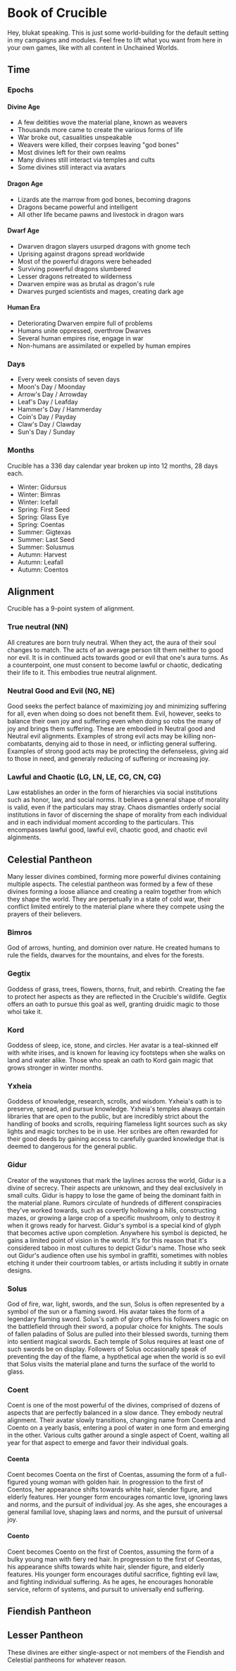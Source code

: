 # Book of Crucible
Hey, blukat speaking. This is just some world-building for the default setting in my campaigns and modules. Feel free to lift what you want from here in your own games, like with all content in Unchained Worlds.

## Time

### Epochs

#### Divine Age
- A few deitities wove the material plane, known as weavers
- Thousands more came to create the various forms of life
- War broke out, casualities unspeakable
- Weavers were killed, their corpses leaving "god bones"
- Most divines left for their own realms
- Many divines still interact via temples and cults
- Some divines still interact via avatars

#### Dragon Age
- Lizards ate the marrow from god bones, becoming dragons
- Dragons became powerful and intelligent
- All other life became pawns and livestock in dragon wars

#### Dwarf Age
- Dwarven dragon slayers usurped dragons with gnome tech
- Uprising against dragons spread worldwide
- Most of the powerful dragons were beheaded
- Surviving powerful dragons slumbered
- Lesser dragons retreated to wilderness
- Dwarven empire was as brutal as dragon's rule
- Dwarves purged scientists and mages, creating dark age

#### Human Era
- Deteriorating Dwarven empire full of problems
- Humans unite oppressed, overthrow Dwarves
- Several human empires rise, engage in war
- Non-humans are assimilated or expelled by human empires

### Days
- Every week consists of seven days
- Moon's Day / Moonday
- Arrow's Day / Arrowday
- Leaf's Day / Leafday
- Hammer's Day / Hammerday
- Coin's Day / Payday
- Claw's Day / Clawday
- Sun's Day / Sunday


### Months
Crucible has a 336 day calendar year broken up into 12 months, 28 days each.

- Winter: Gidursus
- Winter: Bimras
- Winter: Icefall
- Spring: First Seed
- Spring: Glass Eye
- Spring: Coentas
- Summer: Gigtexas
- Summer: Last Seed
- Summer: Solusmus
- Autumn: Harvest
- Autumn: Leafall
- Autumn: Coentos

## Alignment
Crucible has a 9-point system of alignment. 

### True neutral (NN)
All creatures are born truly neutral. When they act, the aura of their soul changes to match. The acts of an average person tilt them neither to good nor evil. It is in continued acts towards good or evil that one's aura turns. As a counterpoint, one must consent to become lawful or chaotic, dedicating their life to it. This embodies true neutral alignment.

### Neutral Good and Evil (NG, NE)
Good seeks the perfect balance of maximizing joy and minimizing suffering for all, even when doing so does not benefit them. Evil, however, seeks to balance their own joy and suffering even when doing so robs the many of joy and brings them suffering. These are embodied in Neutral good and Neutral evil alignments. Examples of strong evil acts may be killing non-combatants, denying aid to those in need, or inflicting general suffering. Examples of strong good acts may be protecting the defenseless, giving aid to those in need, and generaly reducing of suffering or increasing joy. 

### Lawful and Chaotic (LG, LN, LE, CG, CN, CG)
Law establishes an order in the form of hierarchies via social institutions such as honor, law, and social norms. It believes a general shape of morality is valid, even if the particulars may stray. Chaos dismantles orderly social institutions in favor of discerning the shape of morality from each individual and in each individual moment according to the particulars. This encompasses lawful good, lawful evil, chaotic good, and chaotic evil alginments.

## Celestial Pantheon
Many lesser divines combined, forming more powerful divines containing multiple aspects. The celestial pantheon was formed by a few of these divines forming a loose alliance and creating a realm together from which they shape the world. They are perpetually in a state of cold war, their conflict limited entirely to the material plane where they compete using the prayers of their believers.

### Bimros
God of arrows, hunting, and dominion over nature. He created humans to rule the fields, dwarves for the mountains, and elves for the forests.

### Gegtix
Goddess of grass, trees, flowers, thorns, fruit, and rebirth. Creating the fae to protect her aspects as they are reflected in the Crucible's wildlife. Gegtix offers an oath to pursue this goal as well, granting druidic magic to those whoi take it.

### Kord
Goddess of sleep, ice, stone, and circles. Her avatar is a teal-skinned elf with white irises, and is known for leaving icy footsteps when she walks on land and water alike. Those who speak an oath to Kord gain magic that grows stronger in winter months.

### Yxheia
Goddess of knowledge, research, scrolls, and wisdom. Yxheia's oath is to preserve, spread, and pursue knowledge. Yxheia's temples always contain libraries that are open to the public, but are incredibly strict about the handling of books and scrolls, requiring flameless light sources such as sky lights and magic torches to be in use. Her scribes are often rewarded for their good deeds by gaining access to carefully guarded knowledge that is deemed to dangerous for the general public.

### Gidur
Creator of the waystones that mark the laylines across the world, Gidur is a divine of secrecy. Their aspects are unknown, and they deal exclusively in small cults. Gidur is happy to lose the game of being the dominant faith in the material plane. Rumors circulate of hundreds of different conspiracies they've worked towards, such as covertly hollowing a hills, constructing mazes, or growing a large crop of a specific mushroom, only to destroy it when it grows ready for harvest. Gidur's symbol is a special kind of glyph that becomes active upon completion. Anywhere his symbol is depicted, he gains a limited point of vision in the world. It's for this reason that it's considered taboo in most cultures to depict Gidur's name. Those who seek out Gidur's audience often use his symbol in graffiti, sometimes with nobles etching it under their courtroom tables, or artists including it subtly in ornate designs.

### Solus
God of fire, war, light, swords, and the sun, Solus is often represented by a symbol of the sun or a flaming sword. His avatar takes the form of a legendary flaming sword. Solus's oath of glory offers his followers magic on the battlefield through their sword, a popular choice for knights. The souls of fallen paladins of Solus are pulled into their blessed swords, turning them into sentient magical swords. Each temple of Solus requires at least one of such swords be on display. Followers of Solus occasionally speak of preventing the day of the flame, a hypthetical age when the world is so evil that Solus visits the material plane and turns the surface of the world to glass.

### Coent
Coent is one of the most powerful of the divines, comprised of dozens of aspects that are perfectly balanced in a slow dance. They embody neutral alignment. Their avatar slowly transitions, changing name from Coenta and Coento on a yearly basis, entering a pool of water in one form and emerging in the other. Various cults gather around a single aspect of Coent, waiting all year for that aspect to emerge and favor their individual goals.

#### Coenta
Coent becomes Coenta on the first of Coentas, assuming the form of a full-figured young woman with golden hair. In progression to the first of Coentos, her appearance shifts towards white hair, slender figure, and elderly features. Her younger form encourages romantic love, ignoring laws and norms, and the pursuit of individual joy. As she ages, she encourages a general familial love, shaping laws and norms, and the pursuit of universal joy.

#### Coento 
Coent becomes Coento on the first of Coentos, assuming the form of a bulky young man with fiery red hair. In progression to the first of Ceontas, his appearance shifts towards white hair, slender figure, and elderly features. His younger form encourages dutiful sacrifice, fighting evil law, and fighting individual suffering. As he ages, he encourages honorable service, reform of systems, and pursuit to universally end suffering.

## Fiendish Pantheon

## Lesser Pantheon
These divines are either single-aspect or not members of the Fiendish and Celestial pantheons for whatever reason.
